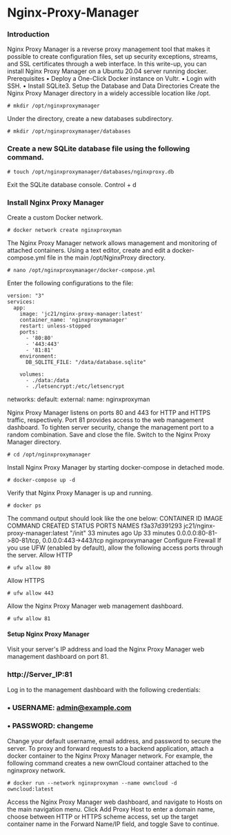 # Nginx-Proxy-Manager
### Introduction
Nginx Proxy Manager is a reverse proxy management tool that makes it possible to create configuration files, set up security exceptions, streams, and SSL certificates through a web interface. In this write-up, you can install Nginx Proxy Manager on a Ubuntu 20.04 server running docker.
Prerequisites
•	Deploy a One-Click Docker instance on Vultr.
•	Login with SSH.
•	Install SQLite3.
Setup the Database and Data Directories
Create the Nginx Proxy Manager directory in a widely accessible location like /opt.
```
# mkdir /opt/nginxproxymanager
```
Under the directory, create a new databases subdirectory.
```
# mkdir /opt/nginxproxymanager/databases
```
### Create a new SQLite database file using the following command.
```
# touch /opt/nginxproxymanager/databases/nginxproxy.db
```
Exit the SQLite database console.
Control + d
### Install Nginx Proxy Manager
Create a custom Docker network.
```
# docker network create nginxproxyman
```
The Nginx Proxy Manager network allows management and monitoring of attached containers.
Using a text editor, create and edit a docker-compose.yml file in the main /opt/NginxProxy directory.
```
# nano /opt/nginxproxymanager/docker-compose.yml
```
Enter the following configurations to the file:
```
version: "3"
services:
  app:
    image: 'jc21/nginx-proxy-manager:latest'
    container_name: 'nginxproxymanager'
    restart: unless-stopped
    ports:
      - '80:80' 
      - '443:443' 
      - '81:81' 
    environment:
      DB_SQLITE_FILE: "/data/database.sqlite"

    volumes:
      - ./data:/data
      - ./letsencrypt:/etc/letsencrypt
```
networks:
  default:
    external:
      name: nginxproxyman
      
Nginx Proxy Manager listens on ports 80 and 443 for HTTP and HTTPS traffic, respectively. Port 81 provides access to the web management dashboard. To tighten server security, change the management port to a random combination.
Save and close the file.
Switch to the Nginx Proxy Manager directory.
```
# cd /opt/nginxproxymanager
```
Install Nginx Proxy Manager by starting docker-compose in detached mode.
```
# docker-compose up -d 
```
Verify that Nginx Proxy Manager is up and running.
```
# docker ps
```
The command output should look like the one below:
CONTAINER ID   IMAGE                             COMMAND                  CREATED             STATUS             PORTS                                            NAMES
f3a37d391293   jc21/nginx-proxy-manager:latest   "/init"                  33 minutes ago      Up 33 minutes      0.0.0.0:80-81->80-81/tcp, 0.0.0.0:443->443/tcp   nginxproxymanager
Configure Firewall
If you use UFW (enabled by default), allow the following access ports through the server.
Allow HTTP
```
# ufw allow 80
```
Allow HTTPS
```
# ufw allow 443
```
Allow the Nginx Proxy Manager web management dashboard.
```
# ufw allow 81
```
#### Setup Nginx Proxy Manager
Visit your server's IP address and load the Nginx Proxy Manager web management dashboard on port 81.
### http://Server_IP:81
Log in to the management dashboard with the following credentials:
### •	USERNAME: admin@example.com
### •	PASSWORD: changeme
Change your default username, email address, and password to secure the server.
To proxy and forward requests to a backend application, attach a docker container to the Nginx Proxy Manager network. For example, the following command creates a new ownCloud container attached to the nginxproxy network.
```
# docker run --network nginxproxyman --name owncloud -d owncloud:latest
```
Access the Nginx Proxy Manager web dashboard, and navigate to Hosts on the main navigation menu.
Click Add Proxy Host to enter a domain name, choose between HTTP or HTTPS scheme access, set up the target container name in the Forward Name/IP field, and toggle Save to continue.
